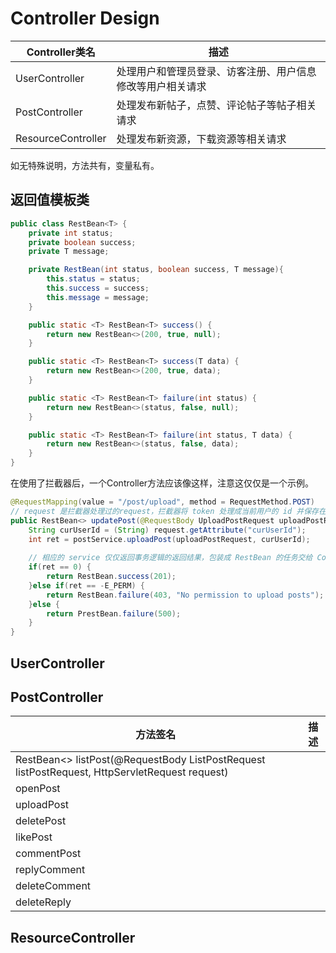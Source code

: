 # Controller Design

| Controller类名     | 描述                                                       |
| ------------------ | ---------------------------------------------------------- |
| UserController     | 处理用户和管理员登录、访客注册、用户信息修改等用户相关请求 |
| PostController     | 处理发布新帖子，点赞、评论帖子等帖子相关请求               |
| ResourceController | 处理发布新资源，下载资源等相关请求                         |

如无特殊说明，方法共有，变量私有。

## 返回值模板类

```java
public class RestBean<T> {
    private int status;
    private boolean success;
    private T message;

    private RestBean(int status, boolean success, T message){
        this.status = status;
        this.success = success;
        this.message = message;
    }

    public static <T> RestBean<T> success() {
        return new RestBean<>(200, true, null);
    }

    public static <T> RestBean<T> success(T data) {
        return new RestBean<>(200, true, data);
    }

    public static <T> RestBean<T> failure(int status) {
        return new RestBean<>(status, false, null);
    }

    public static <T> RestBean<T> failure(int status, T data) {
        return new RestBean<>(status, false, data);
    }
}
```

在使用了拦截器后，一个Controller方法应该像这样，注意这仅仅是一个示例。

```java
@RequestMapping(value = "/post/upload", method = RequestMethod.POST)
// request 是拦截器处理过的request，拦截器将 token 处理成当前用户的 id 并保存在 curUserId 字段
public RestBean<> updatePost(@RequestBody UploadPostRequest uploadPostRequest, HttpServletRequest request) {
    String curUserId = (String) request.getAttribute("curUserId");
    int ret = postService.uploadPost(uploadPostRequest, curUserId);
    
    // 相应的 service 仅仅返回事务逻辑的返回结果，包装成 RestBean 的任务交给 Controller
    if(ret == 0) {
        return RestBean.success(201);
    }else if(ret == -E_PERM) {
        return RestBean.failure(403, "No permission to upload posts");
    }else {
        return PrestBean.failure(500);
    }
}
```



## UserController

## PostController

| 方法签名                                                     | 描述 |
| ------------------------------------------------------------ | ---- |
| RestBean<> listPost(@RequestBody ListPostRequest listPostRequest, HttpServletRequest request) |      |
| openPost                                                     |      |
| uploadPost                                                   |      |
| deletePost                                                   |      |
| likePost                                                     |      |
| commentPost                                                  |      |
| replyComment                                                 |      |
| deleteComment                                                |      |
| deleteReply                                                  |      |

## ResourceController
